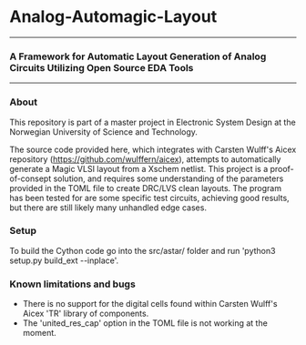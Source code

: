 
# Analog-Automagic-Layout
___
### A Framework for Automatic Layout Generation of Analog Circuits Utilizing Open Source EDA Tools
___
### About
This repository is part of a master project in Electronic System Design at the Norwegian University of Science and Technology.

The source code provided here, which integrates with Carsten Wulff's Aicex repository 
(https://github.com/wulffern/aicex), attempts to automatically generate a Magic VLSI layout from a Xschem netlist.
This project is a proof-of-consept solution, and requires some understanding of the parameters provided in the TOML file
to create DRC/LVS clean layouts. The program has been tested for are some specific test circuits, achieving good results, 
but there are still likely many unhandled edge cases.  


### Setup
To build the Cython code go into the src/astar/ folder and run 'python3 setup.py build_ext --inplace'.


### Known limitations and bugs
- There is no support for the digital cells found within Carsten Wulff's Aicex 'TR' library of components.
- The 'united_res_cap' option in the TOML file is not working at the moment.










